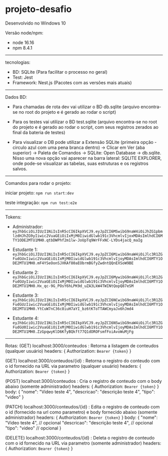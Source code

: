 # projeto-desafio

Desenvolvido no Windows 10

Versão node/npm:
- node 16.16
- npm 8.4.1

-------------------------------------------------------------------------------------------------------------------------------

tecnologias:
- BD: SQLite (Para facilitar o processo no geral)
- Test: Jest
- Framework: Nest.js (Pacotes com as versões mais atuais)

-------------------------------------------------------------------------------------------------------------------------------

Dados BD:
- Para chamadas de rota dev vai utilizar o BD db.sqlite (arquivo encontra-se no root do projeto e é gerado ao rodar o script)

- Para os testes vai utilizar o BD test.sqlite (arquivo encontra-se no root do projeto e é gerado ao rodar o script, com seus registros zerados ao final da bateria de testes)

- Para visualizar o DB pode utilizar a Extensão SQLite (primeira opção - circulo azul com uma pena branca dentro) -> Clicar em Ver (aba superior) -> Paleta de Comandos -> SQLite: Open Database -> db.sqlite. Nisso uma nova opção vai aparecer na barra lateral: SQLITE EXPLORER, onde pode-se visualizar as tabelas, suas estruturas e os registros salvos.

-------------------------------------------------------------------------------------------------------------------------------
Comandos para rodar o projeto:

iniciar projeto: `npm run start:dev`

teste integração: `npm run test:e2e`

-------------------------------------------------------------------------------------------------------------------------------

Tokens:
- Administrador: `eyJhbGciOiJIUzI1NiIsInR5cCI6IkpXVCJ9.eyJpZCI6MSwibG9naW4iOiJhZG1pbmlzdHJhZG9yIiwic2VuaGEiOiIxMjM0IiwidGlwb191c3VhcmlvIjoxMDAsImlhdCI6MTY1ODE2MTU1MH0.qtbDWPhf2m1lw-JoUpTq9WrFFxNC-LYDs4jacQ_maIg`

- Estudante 1: `eyJhbGciOiJIUzI1NiIsInR5cCI6IkpXVCJ9.eyJpZCI6MiwibG9naW4iOiJlc3R1ZGFudGUxIiwic2VuaGEiOiIxMjM0IiwidGlwb191c3VhcmlvIjoyMDAsImlhdCI6MTY1ODE2MTU1MH0.mF4YSeOonSJXKAf80aEObrmBGfyZwdntQQnEXSoW9BE`

- Estudante 2: `eyJhbGciOiJIUzI1NiIsInR5cCI6IkpXVCJ9.eyJpZCI6MywibG9naW4iOiJlc3R1ZGFudGUyIiwic2VuaGEiOiIxMjM0IiwidGlwb191c3VhcmlvIjoyMDAsImlhdCI6MTY1ODE2MTU1MH0.Hx_qc-9G_POsY6hLPK9d_uZA3LkW4TWINtQopQ87eSM`

- Estudante 3: `eyJhbGciOiJIUzI1NiIsInR5cCI6IkpXVCJ9.eyJpZCI6NCwibG9naW4iOiJlc3R1ZGFudGUzIiwic2VuaGEiOiIxMjM0IiwidGlwb191c3VhcmlvIjoyMDAsImlhdCI6MTY1ODE2MTU1MH0.YtCuW7nC36c8iuH7aYI_bz6tKToTTAWCmyaJx6hJmd4`

- Estudante 4: `eyJhbGciOiJIUzI1NiIsInR5cCI6IkpXVCJ9.eyJpZCI6NSwibG9naW4iOiJlc3R1ZGFudGU0Iiwic2VuaGEiOiIxMjM0IiwidGlwb191c3VhcmlvIjoyMDAsImlhdCI6MTY1ODE2MTU1MH0.ZzGpqwyKlD6KfyBQkft77Q1dOROFsmfFoiAvoWuMjFg`

-------------------------------------------------------------------------------------------------------------------------------

Rotas:
(GET) localhost:3000/conteudos : Retorna a listagem de conteudos (qualquer usuário)
headers: {
    Authorization: `Bearer {token}`
}

(GET) localhost:3000/conteudos/{id} : Retorna o registro do conteudo com o id fornecido na URL via parametro (qualquer usuário)
headers: {
    Authorization: `Bearer {token}`
}

(POST) localhost:3000/conteudos : Cria o registro de conteudo com o body abaixo (somente administrador)
headers: {
    Authorization: `Bearer {token}`
}
body: {
    "nome": "Video teste 4",
    "descricao": "descrição teste 4",
    "tipo": "video"
}

(PATCH) localhost:3000/conteudos/{id} : Edita o registro de conteudo com o id (fornecido na url como parametro) e body fornecido abaixo (somente administrador)
headers: {
    Authorization: `Bearer {token}`
}
body: {
    "nome": "Video teste 4", // opcional
    "descricao": "descrição teste 4", // opcional
    "tipo": "video" // opcional
}

(DELETE) localhost:3000/conteudos/{id} : Deleta o registro de conteudo com o id fornecido na URL via parametro (somente administrador)
headers: {
    Authorization: `Bearer {token}`
}
